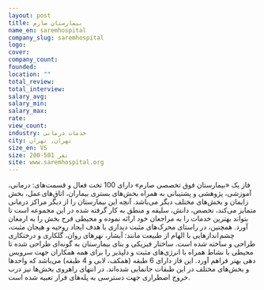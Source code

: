 ```yaml
---
layout: post
title: بیمارستان صارم
name_en: saremhospital 
company_slug: saremhospital 
logo: 
cover: 
company_count:
founded:
location: ""
total_review: 
total_interview: 
salary_avg: 
salary_min: 
salary_max: 
rate: 
view_count: 
industry: خدمات درمانی
city: تهران, تهران
size_en: VS
size: 200-501 نفر
site: www.saremhospital.org
---
```


فاز یک «بیمارستان فوق تخصصی صارم» دارای 100 تخت فعال و قسمت‌های: درمانی، آموزشی، پژوهشی و پشتیبانی به همراه بخش‌های بستری بیماران، اتاق‌های عمل، بخش زایمان و بخش‌های مختلف دیگر می‌باشد. آنچه این بیمارستان را از دیگر مراکز درمانی متمایز می‌کند، تخصص، دانش، سلیقه و منطق به کار گرفته شده در این مجموعه است تا بتواند بهترین خدمات را به مراجعان خود ارائه نموده و محیطی فرح بخش را به ارمغان آورد. همچنین، در راستای محرک‌های مثبت دیداری با هدف ایجاد روحیه و هیجان مثبت، چشم اندازهایی با الهام از طبیعت مانند: آبشار، نهرهای روان، گلکاری و درختکاری طراحی و ساخته شده است. ساختار فیزیکی و بنای بیمارستان به گونه‌ای طراحی شده تا محیطی با نشاط همراه با انرژی‌های مثبت و دلپذیر را برای همه همکاران جهت سرویس دهی بهتر فراهم آورد. این فاز دارای 6 طبقه (همکف، لابی و 4 طبقه) می‌باشد که واحدها و بخش‌های مختلف در این طبقات جانمایی شده‌اند. در انتهای راهروی بخش‌ها نیز درب خروج اضطراری جهت دسترسی به پله‌های فرار تعبیه شده است.
